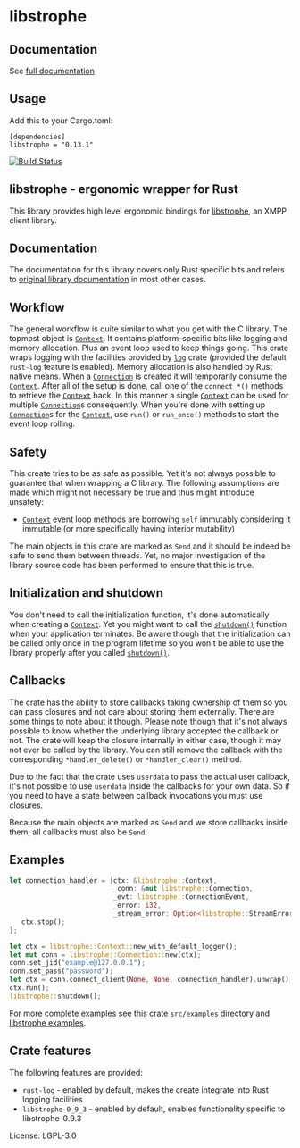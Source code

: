 # libstrophe

## Documentation

See [full documentation](https://docs.rs/libstrophe)

## Usage

Add this to your Cargo.toml:
```
[dependencies]
libstrophe = "0.13.1"
```

[![Build Status](https://travis-ci.org/twistedfall/libstrophe.svg?branch=master)](https://travis-ci.org/twistedfall/libstrophe)

## libstrophe - ergonomic wrapper for Rust

This library provides high level ergonomic bindings for [libstrophe], an XMPP client library.


## Documentation

The documentation for this library covers only Rust specific bits and refers to [original
library documentation][docs] in most other cases.


## Workflow

The general workflow is quite similar to what you get with the C library. The topmost object is
[`Context`]. It contains platform-specific bits like logging and memory allocation. Plus an event
loop used to keep things going. This crate wraps logging with the facilities provided by [`log`]
crate (provided the default `rust-log` feature is enabled). Memory allocation is also handled by
Rust native means. When a [`Connection`] is created it will temporarily consume the [`Context`].
After all of the setup is done, call one of the `connect_*()` methods to retrieve the [`Context`]
back. In this manner a single [`Context`] can be used for multiple [`Connection`]s consequently.
When you're done with setting up [`Connection`]s for the [`Context`], use `run()` or `run_once()`
methods to start the event loop rolling.


## Safety

This create tries to be as safe as possible. Yet it's not always possible to guarantee that when
wrapping a C library. The following assumptions are made which might not necessary be true and
thus might introduce unsafety:

 * [`Context`] event loop methods are borrowing `self` immutably considering it immutable (or
   more specifically having interior mutability)

The main objects in this crate are marked as `Send` and it should be indeed be safe to send them
between threads. Yet, no major investigation of the library source code has been performed to
ensure that this is true.


## Initialization and shutdown

You don't need to call the initialization function, it's done automatically when creating a
[`Context`]. Yet you might want to call the [`shutdown()`] function when your application
terminates. Be aware though that the initialization can be called only once in the program
lifetime so you won't be able to use the library properly after you called [`shutdown()`].


## Callbacks

The crate has the ability to store callbacks taking ownership of them so you can pass closures
and not care about storing them externally. There are some things to note about it though. Please
note though that it's not always possible to know whether the underlying library accepted the
callback or not. The crate will keep the closure internally in either case, though it may not ever
be called by the library. You can still remove the callback with the corresponding `*handler_delete()`
or `*handler_clear()` method.

Due to the fact that the crate uses `userdata` to pass the actual user callback, it's not possible
to use `userdata` inside the callbacks for your own data. So if you need to have a state between
callback invocations you must use closures.

Because the main objects are marked as `Send` and we store callbacks inside them, all callbacks
must also be `Send`.


## Examples
```rust
let connection_handler = |ctx: &libstrophe::Context,
                          _conn: &mut libstrophe::Connection,
                          _evt: libstrophe::ConnectionEvent,
                          _error: i32,
                          _stream_error: Option<libstrophe::StreamError>| {
   ctx.stop();
};

let ctx = libstrophe::Context::new_with_default_logger();
let mut conn = libstrophe::Connection::new(ctx);
conn.set_jid("example@127.0.0.1");
conn.set_pass("password");
let ctx = conn.connect_client(None, None, connection_handler).unwrap();
ctx.run();
libstrophe::shutdown();
```

For more complete examples see this crate `src/examples` directory and [libstrophe examples].


## Crate features

The following features are provided:

  * `rust-log` - enabled by default, makes the create integrate into Rust logging facilities
  * `libstrophe-0_9_3` - enabled by default, enables functionality specific to libstrophe-0.9.3

[libstrophe]: http://strophe.im/libstrophe/
[`log`]: https://crates.io/crates/log
[docs]: http://strophe.im/libstrophe/doc/0.9.2/
[libstrophe examples]: https://github.com/strophe/libstrophe/tree/0.9.2/examples
[`Context`]: https://docs.rs/libstrophe/*/libstrophe/struct.Context.html
[`Connection`]: https://docs.rs/libstrophe/*/libstrophe/struct.Connection.html
[`shutdown()`]: https://docs.rs/libstrophe/*/libstrophe/fn.shutdown.html

License: LGPL-3.0
